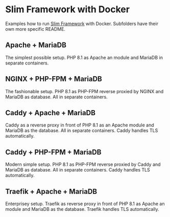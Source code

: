 # Slim Framework with Docker

Examples how to run [Slim Framework](https://www.slimframework.com/) with Docker. Subfolders have their own more specific README.

## Apache + MariaDB

The simplest possible setup. PHP 8.1 as Apache an module and MariaDB in separate containers.

## NGINX + PHP-FPM + MariaDB

The fashionable setup. PHP 8.1 as PHP-FPM reverse proxied by NGINX and MariaDB as database. All in separate containers.

## Caddy + Apache + MariaDB

Caddy as a reverse proxy in front of PHP 8.1 as an Apache module and MariaDB as the database. All in separate containers. Caddy handles TLS automatically.

## Caddy + PHP-FPM + MariaDB

Modern simple setup. PHP 8.1 as PHP-FPM reverse proxied by Caddy and MariaDB as database. All in separate containers. Caddy handles TLS automatically.

## Traefik + Apache + MariaDB

Enterprisey setup. Traefik as reverse proxy in front of PHP 8.1 as Apache an module and MariaDB as the database. Traefik handles TLS automatically.